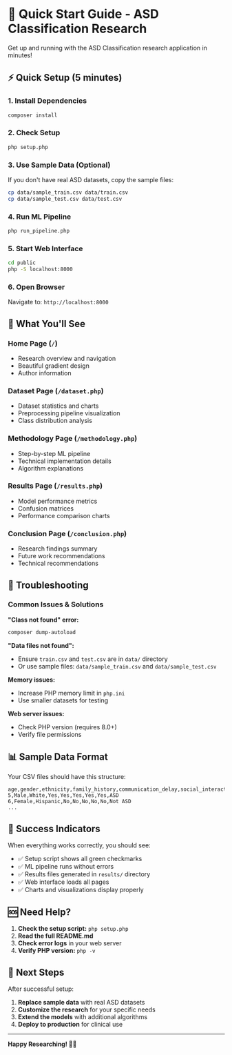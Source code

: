 # 🚀 Quick Start Guide - ASD Classification Research

Get up and running with the ASD Classification research application in minutes!

## ⚡ Quick Setup (5 minutes)

### 1. Install Dependencies
```bash
composer install
```

### 2. Check Setup
```bash
php setup.php
```

### 3. Use Sample Data (Optional)
If you don't have real ASD datasets, copy the sample files:
```bash
cp data/sample_train.csv data/train.csv
cp data/sample_test.csv data/test.csv
```

### 4. Run ML Pipeline
```bash
php run_pipeline.php
```

### 5. Start Web Interface
```bash
cd public
php -S localhost:8000
```

### 6. Open Browser
Navigate to: `http://localhost:8000`

## 🎯 What You'll See

### Home Page (`/`)
- Research overview and navigation
- Beautiful gradient design
- Author information

### Dataset Page (`/dataset.php`)
- Dataset statistics and charts
- Preprocessing pipeline visualization
- Class distribution analysis

### Methodology Page (`/methodology.php`)
- Step-by-step ML pipeline
- Technical implementation details
- Algorithm explanations

### Results Page (`/results.php`)
- Model performance metrics
- Confusion matrices
- Performance comparison charts

### Conclusion Page (`/conclusion.php`)
- Research findings summary
- Future work recommendations
- Technical recommendations

## 🔧 Troubleshooting

### Common Issues & Solutions

**"Class not found" error:**
```bash
composer dump-autoload
```

**"Data files not found":**
- Ensure `train.csv` and `test.csv` are in `data/` directory
- Or use sample files: `data/sample_train.csv` and `data/sample_test.csv`

**Memory issues:**
- Increase PHP memory limit in `php.ini`
- Use smaller datasets for testing

**Web server issues:**
- Check PHP version (requires 8.0+)
- Verify file permissions

## 📊 Sample Data Format

Your CSV files should have this structure:
```csv
age,gender,ethnicity,family_history,communication_delay,social_interaction,repetitive_behavior,sensory_sensitivity,class
5,Male,White,Yes,Yes,Yes,Yes,Yes,ASD
6,Female,Hispanic,No,No,No,No,No,Not ASD
...
```

## 🎉 Success Indicators

When everything works correctly, you should see:
- ✅ Setup script shows all green checkmarks
- ✅ ML pipeline runs without errors
- ✅ Results files generated in `results/` directory
- ✅ Web interface loads all pages
- ✅ Charts and visualizations display properly

## 🆘 Need Help?

1. **Check the setup script:** `php setup.php`
2. **Read the full README.md**
3. **Check error logs** in your web server
4. **Verify PHP version:** `php -v`

## 🚀 Next Steps

After successful setup:
1. **Replace sample data** with real ASD datasets
2. **Customize the research** for your specific needs
3. **Extend the models** with additional algorithms
4. **Deploy to production** for clinical use

---

**Happy Researching! 🧠✨**
